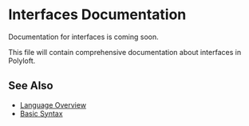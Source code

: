 # Interfaces Documentation

Documentation for interfaces is coming soon.

This file will contain comprehensive documentation about interfaces in Polyloft.

## See Also

- [Language Overview](overview.md)
- [Basic Syntax](syntax.md)
